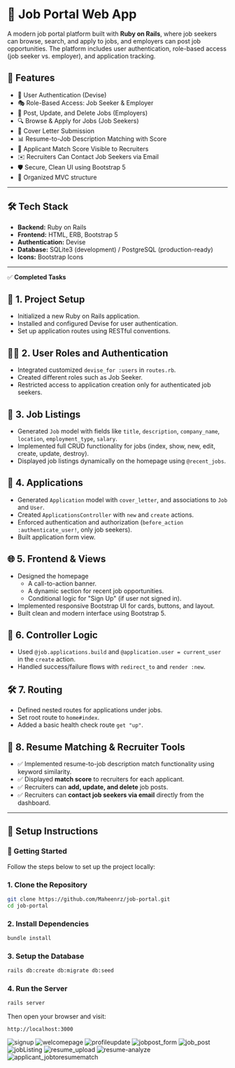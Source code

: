 # 💼 Job Portal Web App

A modern job portal platform built with **Ruby on Rails**, where job seekers can browse, search, and apply to jobs, and employers can post job opportunities. The platform includes user authentication, role-based access (job seeker vs. employer), and application tracking.

## 🚀 Features

- 👥 User Authentication (Devise)
- 🎭 Role-Based Access: Job Seeker & Employer
- 📝 Post, Update, and Delete Jobs (Employers)
- 🔍 Browse & Apply for Jobs (Job Seekers)
- 📄 Cover Letter Submission
- 📊 Resume-to-Job Description Matching with Score
- 🧮 Applicant Match Score Visible to Recruiters
- ✉️ Recruiters Can Contact Job Seekers via Email
- 🛡️ Secure, Clean UI using Bootstrap 5
- 📂 Organized MVC structure

---

## 🛠️ Tech Stack

- **Backend:** Ruby on Rails
- **Frontend:** HTML, ERB, Bootstrap 5
- **Authentication:** Devise
- **Database:** SQLite3 (development) / PostgreSQL (production-ready)
- **Icons:** Bootstrap Icons

---

✅ **Completed Tasks**

## 🔧  1. Project Setup
- Initialized a new Ruby on Rails application.
- Installed and configured Devise for user authentication.
- Set up application routes using RESTful conventions.

## 👩‍💼  2. User Roles and Authentication
- Integrated customized `devise_for :users` in `routes.rb`.
- Created different roles such as Job Seeker.
- Restricted access to application creation only for authenticated job seekers.

## 💼 3. Job Listings
- Generated `Job` model with fields like `title`, `description`, `company_name`, `location`, `employment_type`, `salary`.
- Implemented full CRUD functionality for jobs (index, show, new, edit, create, update, destroy).
- Displayed job listings dynamically on the homepage using `@recent_jobs`.

## 📄  4. Applications
- Generated `Application` model with `cover_letter`, and associations to `Job` and `User`.
- Created `ApplicationsController` with `new` and `create` actions.
- Enforced authentication and authorization (`before_action :authenticate_user!`, only job seekers).
- Built application form view.

## 🌐  5. Frontend & Views
- Designed the homepage
  - A call-to-action banner.
  - A dynamic section for recent job opportunities.
  - Conditional logic for "Sign Up" (if user not signed in).
- Implemented responsive Bootstrap UI for cards, buttons, and layout.
- Built clean and modern interface using Bootstrap 5.

## 🧠  6. Controller Logic
- Used `@job.applications.build` and `@application.user = current_user` in the `create` action.
- Handled success/failure flows with `redirect_to` and `render :new`.

## 🛠️  7. Routing
- Defined nested routes for applications under jobs.
- Set root route to `home#index`.
- Added a basic health check route `get "up"`.

## 🧮  8. Resume Matching & Recruiter Tools
- ✅ Implemented resume-to-job description match functionality using keyword similarity.
- ✅ Displayed **match score** to recruiters for each applicant.
- ✅ Recruiters can **add, update, and delete** job posts.
- ✅ Recruiters can **contact job seekers via email** directly from the dashboard.

---

## 🔧 Setup Instructions

### 🚀 Getting Started

Follow the steps below to set up the project locally:

### 1. Clone the Repository

```bash
git clone https://github.com/Maheenrz/job-portal.git
cd job-portal
```


### 2. Install Dependencies

```bash
bundle install
```

### 3. Setup the Database

```bash
rails db:create db:migrate db:seed
```

### 4. Run the Server

```bash
rails server
```

Then open your browser and visit:

```
http://localhost:3000
```
![signup](https://github.com/user-attachments/assets/0bbe3605-cb92-42a3-aae2-6835f7c4c4c7)
![welcomepage](https://github.com/user-attachments/assets/4d628650-3a8d-4d35-9ab4-936d505acc79)
![profileupdate](https://github.com/user-attachments/assets/8438a39b-eabb-4366-858a-a9cc63286ca5)
![jobpost_form](https://github.com/user-attachments/assets/11dd48c7-f690-4a92-b653-f78f38ccd8c5)
![job_post](https://github.com/user-attachments/assets/0c62b001-be9e-4cd9-9b9f-fc8be7fabeb3)
![jobListing](https://github.com/user-attachments/assets/e4bfc5c8-1550-4533-a602-2d74176bd776)
![resume_upload](https://github.com/user-attachments/assets/c5b54f08-dc7b-4685-b3dc-d6370ed463c8)
![resume-analyze](https://github.com/user-attachments/assets/06f99ef3-529c-47e7-a553-750acb873a38)
![applicant_jobtoresumematch](https://github.com/user-attachments/assets/7a313fa7-37ec-48f0-978f-335a0171f379)
